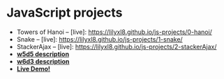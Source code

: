 # JavaScript projects

* Towers of Hanoi – [live]: https://lilyxl8.github.io/js-projects/0-hanoi/
* Snake – [live]: https://lilyxl8.github.io/js-projects/1-snake/
* StackerAjax – [live]: https://lilyxl8.github.io/js-projects/2-stackerAjax/
* **[w5d5 description][w5d5-description]**
* **[w6d3 description][w6d3-description]**
* **[Live Demo!](http://appacademy.github.io/hanoi.js/solution/html/hanoi.html)**

[w5d5-description]: https://github.com/appacademy/js-curriculum/blob/master/w5d5/hanoi-ttt.md
[w6d3-description]: https://github.com/appacademy/js-curriculum/blob/master/projects/w6d3-ttt-ui.md
